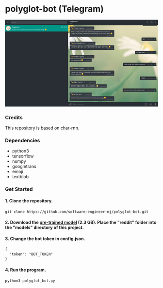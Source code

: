 # polyglot-bot (Telegram)

![polyglot_bot]

### Credits

This repository is based on [char-rnn](https://github.com/pender/chatbot-rnn).

### Dependencies

- python3
- tensorflow 
- numpy
- googletrans 
- emoji
- textblob

### Get Started

#### 1. Clone the repository.

```
git clone https://github.com/software-engineer-mj/polyglot-bot.git
```

#### 2. Download the [pre-trained model](https://drive.google.com/uc?id=1rRRY-y1KdVk4UB5qhu7BjQHtfadIOmMk&export=download) (2.3 GB). Place the "reddit" folder into the "models" directory of this project.

#### 3. Change the bot token in config.json.

```
{
  "token": "BOT_TOKEN"
}
```

#### 4. Run the program.

```
python3 polyglot_bot.py
```

[polyglot_bot]:/images/polyglot_bot.png
